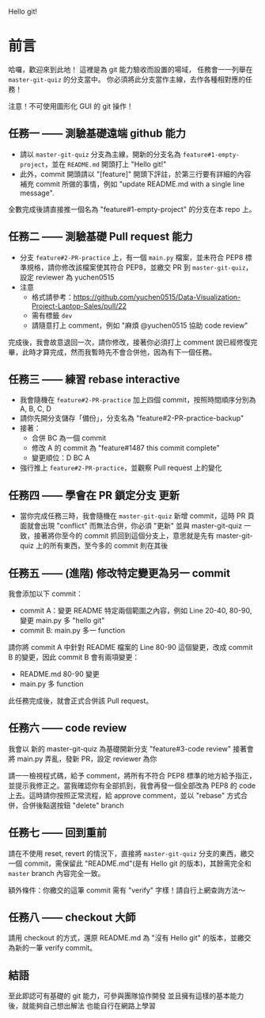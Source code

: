 Hello git!

# 前言
哈囉，歡迎來到此地！
這裡是為 git 能力驗收而設置的場域，
任務會一一列舉在 `master-git-quiz` 的分支當中。
你必須將此分支當作主線，去作各種相對應的任務！

注意！不可使用圖形化 GUI 的 git 操作！


## 任務一 —— 測驗基礎遠端 github 能力
- 請以 `master-git-quiz` 分支為主線，開新的分支名為 `feature#1-empty-project`，並在 `README.md` 開頭打上 "Hello git!"
- 此外，commit 開頭請以 "[feature]" 開頭下評註，於第三行要有詳細的內容補充 commit 所做的事情，例如 "update README.md with a single line message".

全數完成後請直接推一個名為 "feature#1-empty-project" 的分支在本 repo 上。

## 任務二 —— 測驗基礎 Pull request 能力
- 分支 `feature#2-PR-practice` 上，有一個 `main.py` 檔案，並未符合 PEP8 標準規格，請你修改該檔案使其符合 PEP8，並繳交 PR 到 `master-git-quiz`，設定 reviewer 為 yuchen0515
- 注意
    - 格式請參考：https://github.com/yuchen0515/Data-Visualization-Project-Laptop-Sales/pull/22
    - 需有標籤 `dev`
    - 請隨意打上 comment，例如 "麻煩 @yuchen0515 協助 code review"

完成後，我會故意退回一次，請你修改，接著你必須打上 comment 說已經修復完畢，此時才算完成，然而我暫時先不會合併他，因為有下一個任務。

## 任務三 —— 練習 rebase interactive
- 我會隨機在 `feature#2-PR-practice` 加上四個 commit，按照時間順序分別為 A, B, C, D
- 請你先開分支儲存「備份」，分支名為 "feature#2-PR-practice-backup"
- 接著：
   - 合併 BC 為一個 commit
   - 修改 A 的 commit 為 "feature#1487 this commit complete"
   - 變更順位：D BC A
- 強行推上 `feature#2-PR-practice`，並觀察 Pull request 上的變化

## 任務四 —— 學會在 PR 鎖定分支 更新
- 當你完成任務三時，我會隨機在 `master-git-quiz` 新增 commit，這時 PR 頁面就會出現 "conflict" 而無法合併，你必須 "更新" 並與 master-git-quiz 一致，接著將你至今的 commit 抓回到這個分支上，意思就是先有 master-git-quiz 上的所有東西，至今多的 commit 則在其後

## 任務五 —— (進階) 修改特定變更為另一 commit
我會添加以下 commit：
- commit A：變更 README 特定兩個範圍之內容，例如 Line 20-40, 80-90, 變更 main.py 多 "hello git"
- commit B: main.py 多一 function

請你將 commit A 中針對 README 檔案的 Line 80-90 這個變更，改成 commit B 的變更，因此 commit B 會有兩項變更：
- README.md 80-90 變更
- main.py 多 function

此任務完成後，就會正式合併該 Pull request。

## 任務六 —— code review
我會以 新的 master-git-quiz 為基礎開新分支 "feature#3-code review"
接著會將 main.py 弄亂，發新 PR，設定 reviewer 為你

請一一檢視程式碼，給予 comment，將所有不符合 PEP8 標準的地方給予指正，並提示我修正之。當我確認你有全部抓到，我會再發一個全部改為 PEP8 的 code 上去。這時請你按照正常流程，給 approve comment，並以 "rebase" 方式合併，合併後點選按鈕 "delete" branch

## 任務七 —— 回到重前
請在不使用 reset, revert 的情況下，直接將 `master-git-quiz` 分支的東西，繳交一個 commit，需保留此 "README.md"(是有 Hello git 的版本)，其餘需完全和 `master` branch 內容完全一致。

額外條件：你繳交的這筆 commit 需有 "verify" 字樣！請自行上網查詢方法～

## 任務八 —— checkout 大師
請用 checkout 的方式，還原 README.md 為 "沒有 Hello git" 的版本，並繳交為新的一筆 verify commit。

## 結語
至此即認可有基礎的 git 能力，可參與團隊協作開發
並且擁有這樣的基本能力後，就能夠自己想出解法
也能自行在網路上學習
